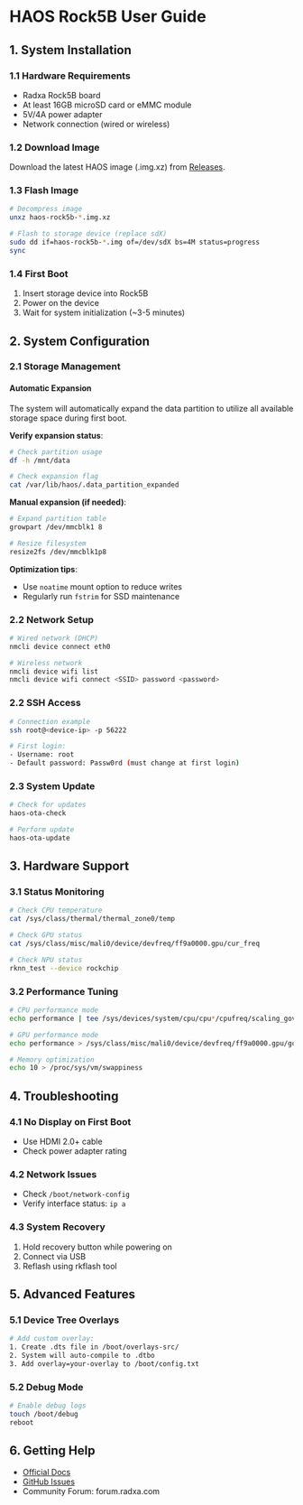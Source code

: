 # HAOS Rock5B User Guide

## 1. System Installation

### 1.1 Hardware Requirements
- Radxa Rock5B board
- At least 16GB microSD card or eMMC module
- 5V/4A power adapter
- Network connection (wired or wireless)

### 1.2 Download Image
Download the latest HAOS image (.img.xz) from [Releases](https://github.com/kylin7226/haos-rock5b/releases).

### 1.3 Flash Image
```bash
# Decompress image
unxz haos-rock5b-*.img.xz

# Flash to storage device (replace sdX)
sudo dd if=haos-rock5b-*.img of=/dev/sdX bs=4M status=progress
sync
```

### 1.4 First Boot
1. Insert storage device into Rock5B
2. Power on the device
3. Wait for system initialization (~3-5 minutes)

## 2. System Configuration

### 2.1 Storage Management
#### Automatic Expansion
The system will automatically expand the data partition to utilize all available storage space during first boot.

**Verify expansion status**:
```bash
# Check partition usage
df -h /mnt/data

# Check expansion flag
cat /var/lib/haos/.data_partition_expanded
```

**Manual expansion (if needed)**:
```bash
# Expand partition table
growpart /dev/mmcblk1 8

# Resize filesystem
resize2fs /dev/mmcblk1p8
```

**Optimization tips**:
- Use `noatime` mount option to reduce writes
- Regularly run `fstrim` for SSD maintenance

### 2.2 Network Setup
```bash
# Wired network (DHCP)
nmcli device connect eth0

# Wireless network
nmcli device wifi list
nmcli device wifi connect <SSID> password <password>
```

### 2.2 SSH Access
```bash
# Connection example
ssh root@<device-ip> -p 56222

# First login:
- Username: root
- Default password: Passw0rd (must change at first login)
```

### 2.3 System Update
```bash
# Check for updates
haos-ota-check

# Perform update
haos-ota-update
```

## 3. Hardware Support

### 3.1 Status Monitoring
```bash
# Check CPU temperature
cat /sys/class/thermal/thermal_zone0/temp

# Check GPU status
cat /sys/class/misc/mali0/device/devfreq/ff9a0000.gpu/cur_freq

# Check NPU status
rknn_test --device rockchip
```

### 3.2 Performance Tuning
```bash
# CPU performance mode
echo performance | tee /sys/devices/system/cpu/cpu*/cpufreq/scaling_governor

# GPU performance mode
echo performance > /sys/class/misc/mali0/device/devfreq/ff9a0000.gpu/governor

# Memory optimization
echo 10 > /proc/sys/vm/swappiness
```

## 4. Troubleshooting

### 4.1 No Display on First Boot
- Use HDMI 2.0+ cable
- Check power adapter rating

### 4.2 Network Issues
- Check `/boot/network-config`
- Verify interface status: `ip a`

### 4.3 System Recovery
1. Hold recovery button while powering on
2. Connect via USB
3. Reflash using rkflash tool

## 5. Advanced Features

### 5.1 Device Tree Overlays
```bash
# Add custom overlay:
1. Create .dts file in /boot/overlays-src/
2. System will auto-compile to .dtbo
3. Add overlay=your-overlay to /boot/config.txt
```

### 5.2 Debug Mode
```bash
# Enable debug logs
touch /boot/debug
reboot
```

## 6. Getting Help
- [Official Docs](https://wiki.radxa.com/Rock5/5b)
- [GitHub Issues](https://github.com/kylin7226/haos-rock5b/issues)
- Community Forum: forum.radxa.com